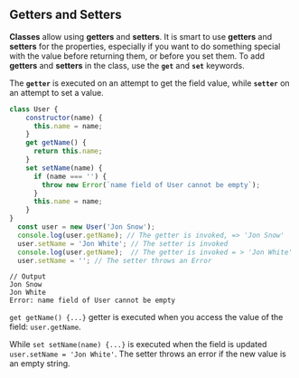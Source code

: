 ## Getters and Setters

**Classes** allow using **getters** and **setters**. It is smart to use **getters** and
 **setters** for the properties, especially if you want to do something special with the 
 value before returning them, or before you set them. To add **getters** and **setters**
  in the class, use the **`get`** and **`set`** keywords.

The **`getter`** is executed on an attempt to get the field value, while **`setter`** 
on an attempt to set a value. 

```js
class User {
    constructor(name) {
      this.name = name;
    }
    get getName() {    
      return this.name;
    }
    set setName(name) {    
      if (name === '') {
        throw new Error(`name field of User cannot be empty`);
      }
      this.name = name;
    }
}
  const user = new User('Jon Snow');
  console.log(user.getName); // The getter is invoked, => 'Jon Snow'
  user.setName = 'Jon White'; // The setter is invoked
  console.log(user.getName);  // The getter is invoked = > 'Jon White'
  user.setName = ''; // The setter throws an Error
```
```
// Output
Jon Snow
Jon White
Error: name field of User cannot be empty
```
`get getName() {...}` getter is executed when you access the value of the field: `user.getName`.


While `set setName(name) {...}` is executed when the field is updated `user.setName = 'Jon White'`. The setter throws an error if the new value is an empty string. 

